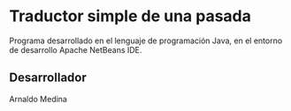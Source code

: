 # Traductor simple de una pasada
Programa desarrollado en el lenguaje de programación Java, en el entorno de desarrollo Apache NetBeans IDE.
## Desarrollador
Arnaldo Medina
